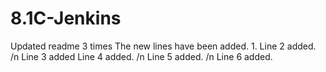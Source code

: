 # 8.1C-Jenkins
Updated readme 3 times
The new lines have been added. 1.
Line 2 added. /n
Line 3 added
Line 4 added.
/n 
Line 5 added.
/n 
Line 6 added.
